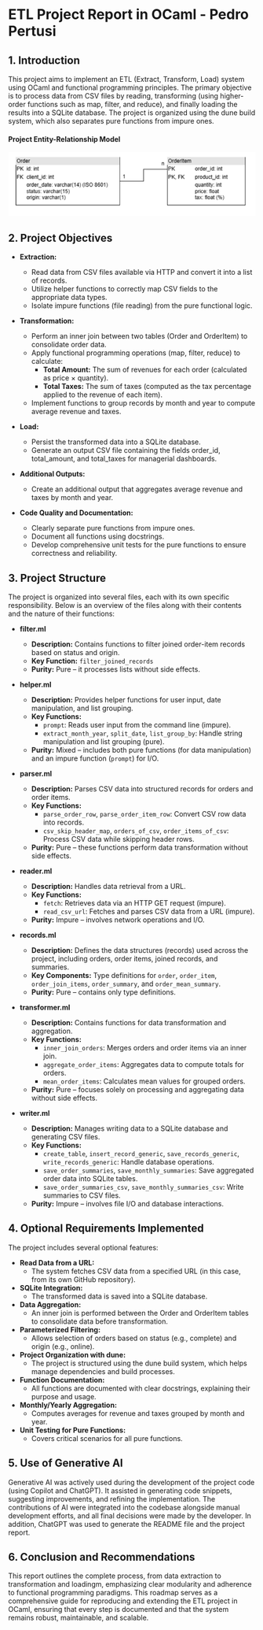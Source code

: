 # ETL Project Report in OCaml - Pedro Pertusi

## 1. Introduction

This project aims to implement an ETL (Extract, Transform, Load) system using OCaml and functional programming principles. The primary objective is to process data from CSV files by reading, transforming (using higher-order functions such as map, filter, and reduce), and finally loading the results into a SQLite database. The project is organized using the dune build system, which also separates pure functions from impure ones.

#### Project Entity-Relationship Model

![alt text](ERM.png)

## 2. Project Objectives

- **Extraction:**  
  - Read data from CSV files available via HTTP and convert it into a list of records.
  - Utilize helper functions to correctly map CSV fields to the appropriate data types.
  - Isolate impure functions (file reading) from the pure functional logic.

- **Transformation:**  
  - Perform an inner join between two tables (Order and OrderItem) to consolidate order data.
  - Apply functional programming operations (map, filter, reduce) to calculate:
    - **Total Amount:** The sum of revenues for each order (calculated as price × quantity).
    - **Total Taxes:** The sum of taxes (computed as the tax percentage applied to the revenue of each item).
  - Implement functions to group records by month and year to compute average revenue and taxes.

- **Load:**  
  - Persist the transformed data into a SQLite database.
  - Generate an output CSV file containing the fields order_id, total_amount, and total_taxes for managerial dashboards.
  
- **Additional Outputs:**  
  - Create an additional output that aggregates average revenue and taxes by month and year.

- **Code Quality and Documentation:**  
  - Clearly separate pure functions from impure ones.
  - Document all functions using docstrings.
  - Develop comprehensive unit tests for the pure functions to ensure correctness and reliability.

## 3. Project Structure

The project is organized into several files, each with its own specific responsibility. Below is an overview of the files along with their contents and the nature of their functions:

- **filter.ml**  
  - **Description:** Contains functions to filter joined order-item records based on status and origin.  
  - **Key Function:** `filter_joined_records`  
  - **Purity:** Pure – it processes lists without side effects.

- **helper.ml**  
  - **Description:** Provides helper functions for user input, date manipulation, and list grouping.  
  - **Key Functions:**  
    - `prompt`: Reads user input from the command line (impure).  
    - `extract_month_year`, `split_date`, `list_group_by`: Handle string manipulation and list grouping (pure).  
  - **Purity:** Mixed – includes both pure functions (for data manipulation) and an impure function (`prompt`) for I/O.

- **parser.ml**  
  - **Description:** Parses CSV data into structured records for orders and order items.  
  - **Key Functions:**  
    - `parse_order_row`, `parse_order_item_row`: Convert CSV row data into records.  
    - `csv_skip_header_map`, `orders_of_csv`, `order_items_of_csv`: Process CSV data while skipping header rows.  
  - **Purity:** Pure – these functions perform data transformation without side effects.

- **reader.ml**  
  - **Description:** Handles data retrieval from a URL.  
  - **Key Functions:**  
    - `fetch`: Retrieves data via an HTTP GET request (impure).  
    - `read_csv_url`: Fetches and parses CSV data from a URL (impure).  
  - **Purity:** Impure – involves network operations and I/O.

- **records.ml**  
  - **Description:** Defines the data structures (records) used across the project, including orders, order items, joined records, and summaries.  
  - **Key Components:** Type definitions for `order`, `order_item`, `order_join_items`, `order_summary`, and `order_mean_summary`.  
  - **Purity:** Pure – contains only type definitions.

- **transformer.ml**  
  - **Description:** Contains functions for data transformation and aggregation.  
  - **Key Functions:**  
    - `inner_join_orders`: Merges orders and order items via an inner join.  
    - `aggregate_order_items`: Aggregates data to compute totals for orders.  
    - `mean_order_items`: Calculates mean values for grouped orders.  
  - **Purity:** Pure – focuses solely on processing and aggregating data without side effects.

- **writer.ml**  
  - **Description:** Manages writing data to a SQLite database and generating CSV files.  
  - **Key Functions:**  
    - `create_table`, `insert_record_generic`, `save_records_generic`, `write_records_generic`: Handle database operations.  
    - `save_order_summaries`, `save_monthly_summaries`: Save aggregated order data into SQLite tables.  
    - `save_order_summaries_csv`, `save_monthly_summaries_csv`: Write summaries to CSV files.  
  - **Purity:** Impure – involves file I/O and database interactions.

## 4. Optional Requirements Implemented

The project includes several optional features:
- **Read Data from a URL:**  
  - The system fetches CSV data from a specified URL (in this case, from its own GitHub repository).
- **SQLite Integration:**  
  - The transformed data is saved into a SQLite database.
- **Data Aggregation:**  
  - An inner join is performed between the Order and OrderItem tables to consolidate data before transformation.
- **Parameterized Filtering:**  
  - Allows selection of orders based on status (e.g., complete) and origin (e.g., online).
- **Project Organization with dune:**  
  - The project is structured using the dune build system, which helps manage dependencies and build processes.
- **Function Documentation:**  
  - All functions are documented with clear docstrings, explaining their purpose and usage.
- **Monthly/Yearly Aggregation:**  
  - Computes averages for revenue and taxes grouped by month and year.
- **Unit Testing for Pure Functions:**  
  - Covers critical scenarios for all pure functions.

## 5. Use of Generative AI

Generative AI was actively used during the development of the project code (using Copilot and ChatGPT). It assisted in generating code snippets, suggesting improvements, and refining the implementation. The contributions of AI were integrated into the codebase alongside manual development efforts, and all final decisions were made by the developer. In addition, ChatGPT was used to generate the README file and the project report.

## 6. Conclusion and Recommendations

This report outlines the complete process, from data extraction to transformation and loadingm, emphasizing clear modularity and adherence to functional programming paradigms. This roadmap serves as a comprehensive guide for reproducing and extending the ETL project in OCaml, ensuring that every step is documented and that the system remains robust, maintainable, and scalable.
